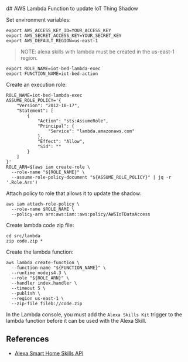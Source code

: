 d# AWS Lambda Function to update IoT Thing Shadow

Set environment variables:

```
export AWS_ACCESS_KEY_ID=YOUR_ACCESS_KEY
export AWS_SECRET_ACCESS_KEY=YOUR_SECRET_KEY
export AWS_DEFAULT_REGION=us-east-1
```

> NOTE: alexa skills with lambda must be created in the us-east-1 region.

```
export ROLE_NAME=iot-bed-lambda-exec
export FUNCTION_NAME=iot-bed-action
```

Create an execution role:

```
ROLE_NAME=iot-bed-lambda-exec
ASSUME_ROLE_POLICY='{
    "Version": "2012-10-17",
    "Statement": [
        {
            "Action": "sts:AssumeRole",
            "Principal": {
                "Service": "lambda.amazonaws.com"
            },
            "Effect": "Allow",
            "Sid": ""
        }
    ]
}'
ROLE_ARN=$(aws iam create-role \
  --role-name "${ROLE_NAME}" \
  --assume-role-policy-document "${ASSUME_ROLE_POLICY}" | jq -r '.Role.Arn')
```

Attach policy to role that allows it to update the shadow:

```
aws iam attach-role-policy \
  --role-name $ROLE_NAME \
  --policy-arn arn:aws:iam::aws:policy/AWSIoTDataAccess
```

Create lambda code zip file:

```
cd src/lambda
zip code.zip *
```

Create the lambda function:

```
aws lambda create-function \
  --function-name "${FUNCTION_NAME}" \
  --runtime nodejs4.3 \
  --role "${ROLE_ARN}" \
  --handler index.handler \
  --timeout 5 \
  --publish \
  --region us-east-1 \
  --zip-file fileb://code.zip
```

In the Lambda console, you must add the `Alexa Skills Kit` trigger to the lambda function before it can be used with the Alexa Skill.

## References

- [Alexa Smart Home Skills API](https://developer.amazon.com/public/solutions/alexa/alexa-skills-kit/docs/smart-home-skill-api-reference)
